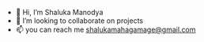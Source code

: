 - 👋 Hi, I’m Shaluka Manodya
- 💞️ I’m looking to collaborate on projects
- 📫 you can reach me shalukamahagamage@gmail.com 

<!---
deux99/deux99 is a ✨ special ✨ repository because its `README.md` (this file) appears on your GitHub profile.
You can click the Preview link to take a look at your changes.
--->
